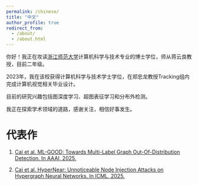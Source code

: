 ```yaml
---
permalink: /chinese/
title: "中文"
author_profile: true
redirect_from: 
  - /about/
  - /about.html
---
```


你好！我正在攻读[浙江师范大学](https://www.zjnu.edu.cn/main.htm)计算机科学与技术专业的博士学位，师从蒋云良教授，目前二年级。

2023年，我在该校获得计算机科学与技术学士学位，在郑忠龙教授Tracking组内完成计算机视觉相关毕业设计。

目前的研究兴趣包括图深度学习、超图表征学习和分布外检测。

我正在探索学术领域的道路，感谢关注，相信好事发生。


# 代表作

1. [Cai et al. ML-GOOD: Towards Multi-Label Graph Out-Of-Distribution Detection. In AAAI, 2025.](https://github.com/ca1man-2022/ML-GOOD)

2. [Cai et al. HyperNear: Unnoticeable Node Injection Attacks on Hypergraph Neural Networks. In ICML, 2025.](https://github.com/ca1man-2022/HyperNear)
  
